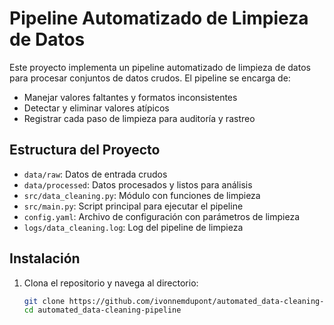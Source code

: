 # Pipeline Automatizado de Limpieza de Datos

Este proyecto implementa un pipeline automatizado de limpieza de datos para procesar conjuntos de datos crudos. El pipeline se encarga de:

- Manejar valores faltantes y formatos inconsistentes
- Detectar y eliminar valores atípicos
- Registrar cada paso de limpieza para auditoría y rastreo

## Estructura del Proyecto

- `data/raw`: Datos de entrada crudos
- `data/processed`: Datos procesados y listos para análisis
- `src/data_cleaning.py`: Módulo con funciones de limpieza
- `src/main.py`: Script principal para ejecutar el pipeline
- `config.yaml`: Archivo de configuración con parámetros de limpieza
- `logs/data_cleaning.log`: Log del pipeline de limpieza

## Instalación

1. Clona el repositorio y navega al directorio:
   ```bash
   git clone https://github.com/ivonnemdupont/automated_data-cleaning-pipeline.git
   cd automated_data-cleaning-pipeline
